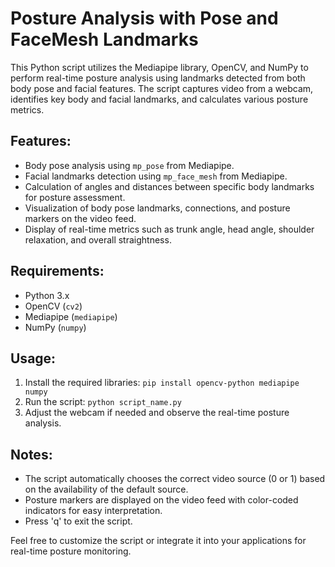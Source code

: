 # Posture Analysis with Pose and FaceMesh Landmarks

This Python script utilizes the Mediapipe library, OpenCV, and NumPy to perform real-time posture analysis using landmarks detected from both body pose and facial features. The script captures video from a webcam, identifies key body and facial landmarks, and calculates various posture metrics.

## Features:
- Body pose analysis using `mp_pose` from Mediapipe.
- Facial landmarks detection using `mp_face_mesh` from Mediapipe.
- Calculation of angles and distances between specific body landmarks for posture assessment.
- Visualization of body pose landmarks, connections, and posture markers on the video feed.
- Display of real-time metrics such as trunk angle, head angle, shoulder relaxation, and overall straightness.

## Requirements:
- Python 3.x
- OpenCV (`cv2`)
- Mediapipe (`mediapipe`)
- NumPy (`numpy`)

## Usage:
1. Install the required libraries: `pip install opencv-python mediapipe numpy`
2. Run the script: `python script_name.py`
3. Adjust the webcam if needed and observe the real-time posture analysis.

## Notes:
- The script automatically chooses the correct video source (0 or 1) based on the availability of the default source.
- Posture markers are displayed on the video feed with color-coded indicators for easy interpretation.
- Press 'q' to exit the script.

Feel free to customize the script or integrate it into your applications for real-time posture monitoring.
